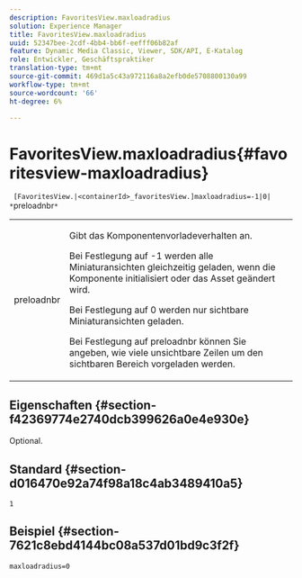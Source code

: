 ```yaml
---
description: FavoritesView.maxloadradius
solution: Experience Manager
title: FavoritesView.maxloadradius
uuid: 52347bee-2cdf-4bb4-bb6f-eefff06b82af
feature: Dynamic Media Classic, Viewer, SDK/API, E-Katalog
role: Entwickler, Geschäftspraktiker
translation-type: tm+mt
source-git-commit: 469d1a5c43a972116a8a2efb0de5708800130a99
workflow-type: tm+mt
source-wordcount: '66'
ht-degree: 6%

---
```



# FavoritesView.maxloadradius{#favoritesview-maxloadradius}

` [FavoritesView.|<containerId>_favoritesView.]maxloadradius=-1|0| *`preloadnbr`*`

<table id="table_2B109D2F91E64B5382B31921C3780FA5"> 
 <tbody> 
  <tr> 
   <td colname="col1"> <p><span class="codeph"><span class="varname"> preloadnbr</span></span> </p> </td> 
   <td colname="col2"> <p> Gibt das Komponentenvorladeverhalten an. </p> <p>Bei Festlegung auf <span class="codeph"> -1</span> werden alle Miniaturansichten gleichzeitig geladen, wenn die Komponente initialisiert oder das Asset geändert wird. </p> <p>Bei Festlegung auf <span class="codeph"> 0</span> werden nur sichtbare Miniaturansichten geladen. </p> <p> Bei Festlegung auf <span class="codeph"><span class="varname"> preloadnbr</span></span> können Sie angeben, wie viele unsichtbare Zeilen um den sichtbaren Bereich vorgeladen werden. </p> </td> 
  </tr> 
 </tbody> 
</table>

## Eigenschaften {#section-f42369774e2740dcb399626a0e4e930e}

Optional.

## Standard {#section-d016470e92a74f98a18c4ab3489410a5}

`1`

## Beispiel {#section-7621c8ebd4144bc08a537d01bd9c3f2f}

`maxloadradius=0`
